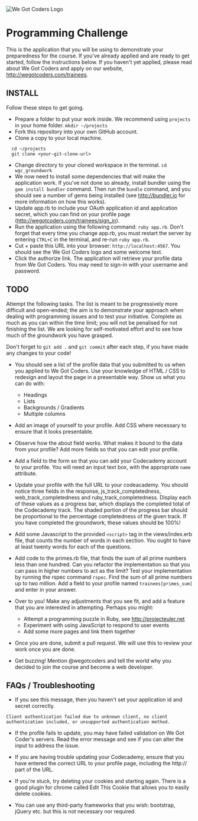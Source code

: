 ![We Got Coders Logo](http://wegotcoders.com/assets/logos/WEGOTCODERS_color.png "We Got Coders")

# Programming Challenge

This is the application that you will be using to demonstrate your preparedness for the course. If you've already applied and are ready to get started, follow the instructions below. If you haven't yet applied, please read about We Got Coders and apply on our website, http://wegotcoders.com/trainees.

## INSTALL

Follow these steps to get going.

* Prepare a folder to put your work inside. We recommend using ```projects``` in your home folder.
```mkdir ~/projects```
* Fork this repository into your own GitHub account.
* Clone a copy to your local machine.
```
  cd ~/projects
  git clone <your-git-clone-url>
```
* Change directory to your cloned workspace in the terminal. ```cd wgc_groundwork```
* We now need to install some dependencies that will make the application work. If you've not done so already, install bundler using the ```gem install bundler``` command. Then run the ```bundle``` command, and you should see a number of gems being installed (see http://bundler.io for more information on how this works).
* Update app.rb to include your OAuth application id and application secret,
which you can find on your profile page (http://wegotcoders.com/trainees/sign_in).
* Run the application using the following command: ```ruby app.rb```. Don't forget
that every time you change app.rb, you must restart the server by entering ```CTRL+C```
in the terminal, and re-run ```ruby app.rb```.
* Cut + paste this URL into your browser: ```http://localhost:4567```. You should see the We Got Coders logo and some welcome text.
* Click the authorize link. The application will retrieve your profile data from We Got Coders. You may need to sign-in with your username and password.

## TODO

Attempt the following tasks. The list is meant to be progressively more
difficult and open-ended; the aim is to demonstrate your approach when dealing with programming issues and to test your initiative. Complete as much as you can within the time limit; you will not be penalised for not finishing the list. We are looking for self-motivated effort and to see how much of the groundwork you have grasped.

Don't forget to ```git add .``` and ```git commit``` after each step, if you have made any changes to your code!

* You should see a list of the profile data that you submitted to us when you
applied to We Got Coders. Use your knowledge of HTML / CSS to redesign and
layout the page in a presentable way. Show us what you can do with:

    * Headings
    * Lists
    * Backgrounds / Gradients
    * Multiple columns

* Add an image of yourself to your profile. Add CSS where necessary to ensure that it looks presentable.

* Observe how the about field works. What makes it bound to the data from your profile? Add more fields so that you can edit your profile.

* Add a field to the form so that you can add your Codecademy account to
your profile. You will need an input text box, with the appropriate ```name``` attribute.

* Update your profile with the full URL to your codeacademy. You should notice three fields in the response, js_track_completedness, web_track_completedness and ruby_track_completedness. Display each of these values as a progress bar, which displays the completed total of the Codecademy track. The shaded portion of the progress bar should be proportional to the percentage completedness of the given track.
If you have completed the groundwork, these values should be 100%!

* Add some Javascript to the provided ```<script>``` tag in the views/index.erb file, that counts the number of words in each section. You ought to have at least twenty words for each of the questions.

* Add code to the primes.rb file, that finds the sum of all prime numbers less than one hundred. Can you refactor the implementation so that you can pass in higher numbers to act as the limit? Test your implementation by running the rspec command ```rspec```. Find the sum of all prime numbers up to two million. Add a field to your profile named ```trainees[primes_sum]``` and enter in your answer.

* Over to you! Make any adjustments that you see fit, and add a feature that you are interested in attempting. Perhaps you might:

    * Attempt a programming puzzle in Ruby, see http://projecteuler.net
    * Experiment with using JavaScript to respond to user events
    * Add some more pages and link them together

* Once you are done, submit a pull request. We will use this to review your work once you are done.

* Get buzzing! Mention @wegotcoders and tell the world why you decided to join the course and become a web developer.

## FAQs / Troubleshooting

* If you see this message, then you haven't set your application id and secret correctly.

```Client authentication failed due to unknown client, no client authentication included, or unsupported authentication method.```

* If the profile fails to update, you may have failed validation on We Got Coder's servers. Read the error message and see if you can alter the input to address the issue.

* If you are having trouble updating your Codecademy, ensure that you have entered the correct URL to your profile page, including the http:// part of the URL.

* If you're stuck, try deleting your cookies and starting again. There is a good plugin for chrome called Edit This Cookie that allows you to easily delete cookies.

* You can use any third-party frameworks that you wish: bootstrap, jQuery etc. but this is not necessary nor required.
